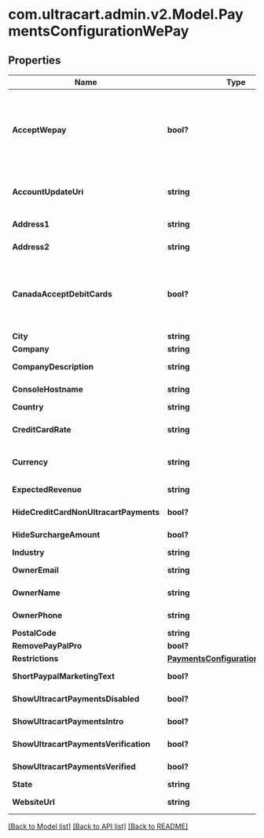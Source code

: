 # com.ultracart.admin.v2.Model.PaymentsConfigurationWePay
## Properties

Name | Type | Description | Notes
------------ | ------------- | ------------- | -------------
**AcceptWepay** | **bool?** | Master flag indicating this merchant accepts UltraCart Payments WePay | [optional] 
**AccountUpdateUri** | **string** | URI for updating the WePay account | [optional] 
**Address1** | **string** | Address line 1 | [optional] 
**Address2** | **string** | Address line 2 | [optional] 
**CanadaAcceptDebitCards** | **bool?** | For Canadian merchants, true if they wish to accept debit cards | [optional] 
**City** | **string** | City | [optional] 
**Company** | **string** | Company | [optional] 
**CompanyDescription** | **string** | Company description | [optional] 
**ConsoleHostname** | **string** | Console hostname | [optional] 
**Country** | **string** | Country | [optional] 
**CreditCardRate** | **string** | WePay credit card rate | [optional] 
**Currency** | **string** | Base currency for transactions | [optional] 
**ExpectedRevenue** | **string** | Expected Revenue | [optional] 
**HideCreditCardNonUltracartPayments** | **bool?** | Internal flag to aid UI | [optional] 
**HideSurchargeAmount** | **bool?** | Internal flag to aid UI | [optional] 
**Industry** | **string** | Industry | [optional] 
**OwnerEmail** | **string** | Owner email | [optional] 
**OwnerName** | **string** | Owner name | [optional] 
**OwnerPhone** | **string** | Owner phone | [optional] 
**PostalCode** | **string** | Postal code | [optional] 
**RemovePayPalPro** | **bool?** |  | [optional] 
**Restrictions** | [**PaymentsConfigurationRestrictions**](PaymentsConfigurationRestrictions.md) |  | [optional] 
**ShortPaypalMarketingText** | **bool?** | Internal UI aid | [optional] 
**ShowUltracartPaymentsDisabled** | **bool?** | Internal flag to aid UI | [optional] 
**ShowUltracartPaymentsIntro** | **bool?** | Internal flag to aid UI | [optional] 
**ShowUltracartPaymentsVerification** | **bool?** | Internal flag to aid UI | [optional] 
**ShowUltracartPaymentsVerified** | **bool?** | Internal flag to aid UI | [optional] 
**State** | **string** | State | [optional] 
**WebsiteUrl** | **string** | Website URL | [optional] 


[[Back to Model list]](../README.md#documentation-for-models) [[Back to API list]](../README.md#documentation-for-api-endpoints) [[Back to README]](../README.md)

